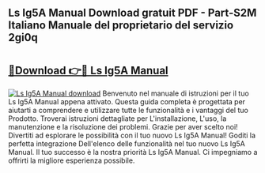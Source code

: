 ## Ls Ig5A Manual Download gratuit PDF - Part-S2M Italiano Manuale del proprietario del servizio 2gi0q

# <h2><a href="http://dffmcdp.blite.top/?on=Ls+Ig5A+Manual">🔗Download 👉🔴 Ls Ig5A Manual</a></h2>

[![Ls Ig5A Manual download](https://i.imgur.com/lujVjoI.png)](http://dffmcdp.blite.top/?on=Ls+Ig5A+Manual)
Benvenuto nel manuale di istruzioni per il tuo Ls Ig5A Manual appena attivato. Questa guida completa è progettata per aiutarti a comprendere e utilizzare tutte le funzionalità e i vantaggi del tuo Prodotto. Troverai istruzioni dettagliate per L'installazione, L'uso, la manutenzione e la risoluzione dei problemi. Grazie per aver scelto noi! Divertiti ad esplorare le possibilità con il tuo nuovo Ls Ig5A Manual! Goditi la perfetta integrazione Dell'elenco delle funzionalità nel tuo nuovo Ls Ig5A Manual. Il tuo successo è la nostra priorità Ls Ig5A Manual. Ci impegniamo a offrirti la migliore esperienza possibile.
